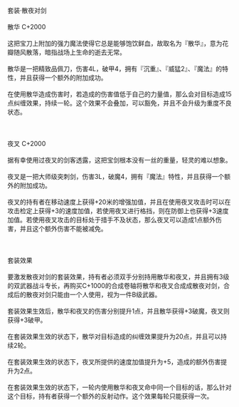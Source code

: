 <title>散夜对剑</title>
<meta name="GENERATOR" content="WinCHM">
<meta http-equiv="Content-Type" content="text/html; charset=gb2312">
<br>套装·散夜对剑
<br>
<br>散华 C+2000
<br>
<br>这把宝刀上附加的强力魔法使得它总是能够饱饮鲜血，故取名为『散华』，意为花瓣随风散落，暗指战场上生命的逝去无常。
<br>
<br>散华是一把精致品佩刀，伤害4L，破甲4，拥有『沉重』、『威猛2』、『魔法』的特性，并且获得一个额外的附加成功。
<br>
<br>在使用散华造成伤害时，若造成的伤害值低于自己的力量值，那么会对目标造成15点纠缠效果，持续一轮。这个效果不会叠加，可以豁免，并且不会升级为重度不良状态。
<br>
<br> 
<br>
<br>夜叉 C+2000
<br>
<br>据有幸使用过夜叉的剑客透露，这把宝剑根本没有一丝的重量，轻灵的难以想象。
<br>
<br>夜叉是一把大师级突刺剑，伤害3L，破魔4，拥有『魔法』特性，并且获得一个额外的附加成功。
<br>
<br>夜叉的持有者在移动速度上获得+20米的增强加值，并且在使用夜叉攻击时可以在攻击检定上获得+3的速度加值，若使用夜叉进行格挡，则在防御上也获得+3速度加值。若使用夜叉攻击的目标处于措手不及状态，那么夜叉可以造成1点额外伤害，并且这个额外伤害不能被减免。
<br>
<br> 
<br>
<br>套装效果
<br>
<br>要激发散夜对剑的套装效果，持有者必须双手分别持用散华和夜叉，并且拥有3级的双武器战斗专长，再购买C+1000的合成卷轴将散华和夜叉合成成散夜对剑，合成后的散夜对剑只能由一个人使用，视为一件B级武器。
<br>
<br>套装效果生效后，散华和夜叉的伤害分别提升1点，并且散华获得+3破魔，夜叉则获得+3破甲。
<br>
<br>在套装效果生效的状态下，散华对目标造成的纠缠效果提升为20点，并且可以持续2轮。
<br>
<br>在套装效果生效的状态下，夜叉所提供的速度加值提升为+5，造成的额外伤害提升为2点。
<br>
<br>在套装效果生效的状态下，一轮内使用散华和夜叉命中同一个目标的话，那么针对这个目标，持有者获得一个额外的反射动作。这个效果每轮只能获得一次。